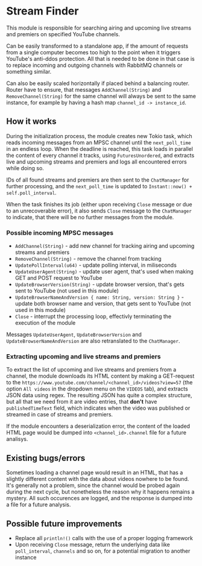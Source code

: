 # Stream Finder
This module is responsible for searching airing and upcoming live streams and premiers on specified YouTube channels. 

Can be easily transformed to a standalone app, if the amount of requests from a single computer becomes too high to the point when it triggers YouTube's anti-ddos protection. All that is needed to be done in that case is to replace incoming and outgoing channels with RabbitMQ channels or something similar.

Can also be easily scaled horizontally if placed behind a balancing router. Router have to ensure, that messages `AddChannel(String)` and `RemoveChannel(String)` for the same channel will always be sent to the same instance, for example by having a hash map `channel_id -> instance_id`.

## How it works

During the initialization process, the module creates new Tokio task, which reads incoming messages from an MPSC channel until the `next_poll_time` in an endless loop. When the deadline is reached, this task loads in parallel the content of every channel it tracks, using `FuturesUnordered`, and extracts live and upcoming streams and premiers and logs all encountered errors while doing so.

IDs of all found streams and premiers are then sent to the `ChatManager` for further processing, and the `next_poll_time` is updated to `Instant::now() + self.poll_interval`.

When the task finishes its job (either upon receiving `Close` message or due to an unrecoverable error), it also sends `Close` message to the `ChatManager` to indicate, that there will be no further messages from the module.

### Possible incoming MPSC messages

* `AddChannel(String)` - add new channel for tracking airing and upcoming streams and premiers
* `RemoveChannel(String)` - remove the channel from tracking
* `UpdatePollInterval(u64)` - update polling interval, in miliseconds
* `UpdateUserAgent(String)` - update user agent, that's used when making GET and POST request to YouTube
* `UpdateBrowserVersion(String)` - update browser version, that's gets sent to YouTube (not used in this module)
* `UpdateBrowserNameAndVersion { name: String, version: String }` - update both browser name and version, that gets sent to YouTube (not used in this module)
* `Close` - interrupt the processing loop, effectivly terminating the execution of the module

Messages `UpdateUserAgent`, `UpdateBrowserVersion` and `UpdateBrowserNameAndVersion` are also retranslated to the `ChatManager`.

### Extracting upcoming and live streams and premiers

To extract the list of upcoming and live streams and premiers from a channel, the module downloads its HTML content by making a GET-request to the `https://www.youtube.com/channel/<channel_id>/videos?view=57` (the option `All videos` in the dropdown menu on the `VIDEOS` tab), and extracts JSON data using regex.
The resulting JSON has quite a complex structure, but all that we need from it are video entries, that **don't** have `publishedTimeText` field, which indicates when the video was published or streamed in case of streams and premiers.

If the module encounters a deserialization error, the content of the loaded HTML page would be dumped into `<channel_id>.channel` file for a future analisys. 

## Existing bugs/errors

Sometimes loading a channel page would result in an HTML, that has a slightly different content with the data about videos nowhere to be found. It's generally not a problem, since the channel would be probed again during the next cycle, but nonetheless the reason why it happens remains a mystery. All such occurences are logged, and the response is dumped into a file for a future analysis.

## Possible future improvements

* Replace all `println!()` calls with the use of a proper logging framework
* Upon receiving `Close` message, return the underlying data like `poll_interval`, `channels` and so on, for a potential migration to another instance